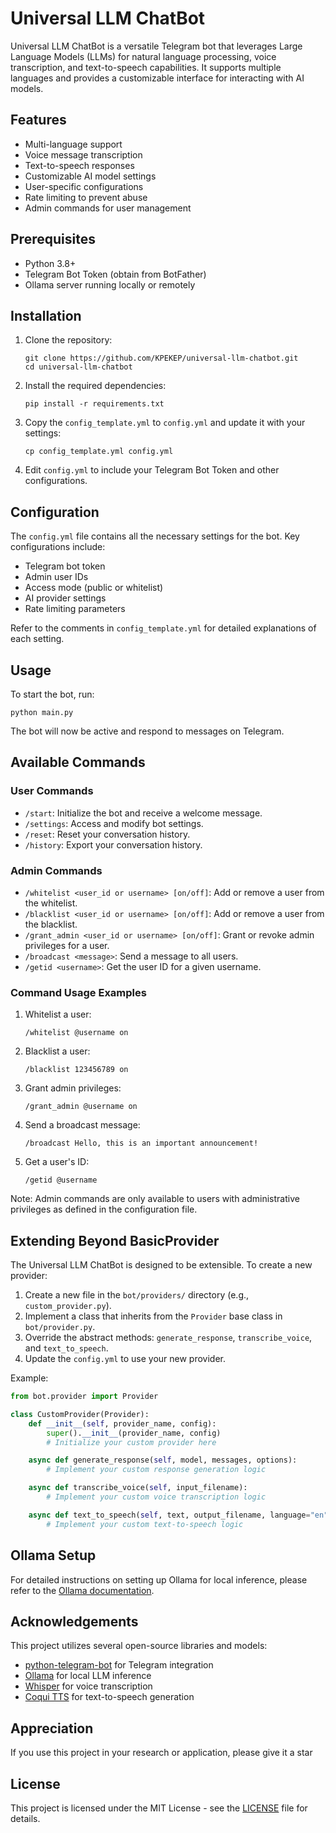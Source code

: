 # Universal LLM ChatBot

Universal LLM ChatBot is a versatile Telegram bot that leverages Large Language Models (LLMs) for natural language processing, voice transcription, and text-to-speech capabilities. It supports multiple languages and provides a customizable interface for interacting with AI models.

## Features

- Multi-language support
- Voice message transcription
- Text-to-speech responses
- Customizable AI model settings
- User-specific configurations
- Rate limiting to prevent abuse
- Admin commands for user management

## Prerequisites

- Python 3.8+
- Telegram Bot Token (obtain from BotFather)
- Ollama server running locally or remotely

## Installation

1. Clone the repository:
   ```
   git clone https://github.com/KPEKEP/universal-llm-chatbot.git
   cd universal-llm-chatbot
   ```

2. Install the required dependencies:
   ```
   pip install -r requirements.txt
   ```

3. Copy the `config_template.yml` to `config.yml` and update it with your settings:
   ```
   cp config_template.yml config.yml
   ```

4. Edit `config.yml` to include your Telegram Bot Token and other configurations.

## Configuration

The `config.yml` file contains all the necessary settings for the bot. Key configurations include:

- Telegram bot token
- Admin user IDs
- Access mode (public or whitelist)
- AI provider settings
- Rate limiting parameters

Refer to the comments in `config_template.yml` for detailed explanations of each setting.

## Usage

To start the bot, run:

```
python main.py
```

The bot will now be active and respond to messages on Telegram.

## Available Commands

### User Commands

- `/start`: Initialize the bot and receive a welcome message.
- `/settings`: Access and modify bot settings.
- `/reset`: Reset your conversation history.
- `/history`: Export your conversation history.

### Admin Commands

- `/whitelist <user_id or username> [on/off]`: Add or remove a user from the whitelist.
- `/blacklist <user_id or username> [on/off]`: Add or remove a user from the blacklist.
- `/grant_admin <user_id or username> [on/off]`: Grant or revoke admin privileges for a user.
- `/broadcast <message>`: Send a message to all users.
- `/getid <username>`: Get the user ID for a given username.

### Command Usage Examples

1. Whitelist a user:
   ```
   /whitelist @username on
   ```

2. Blacklist a user:
   ```
   /blacklist 123456789 on
   ```

3. Grant admin privileges:
   ```
   /grant_admin @username on
   ```

4. Send a broadcast message:
   ```
   /broadcast Hello, this is an important announcement!
   ```

5. Get a user's ID:
   ```
   /getid @username
   ```

Note: Admin commands are only available to users with administrative privileges as defined in the configuration file.

## Extending Beyond BasicProvider

The Universal LLM ChatBot is designed to be extensible. To create a new provider:

1. Create a new file in the `bot/providers/` directory (e.g., `custom_provider.py`).
2. Implement a class that inherits from the `Provider` base class in `bot/provider.py`.
3. Override the abstract methods: `generate_response`, `transcribe_voice`, and `text_to_speech`.
4. Update the `config.yml` to use your new provider.

Example:

```python
from bot.provider import Provider

class CustomProvider(Provider):
    def __init__(self, provider_name, config):
        super().__init__(provider_name, config)
        # Initialize your custom provider here

    async def generate_response(self, model, messages, options):
        # Implement your custom response generation logic

    async def transcribe_voice(self, input_filename):
        # Implement your custom voice transcription logic

    async def text_to_speech(self, text, output_filename, language="en", speaker=None):
        # Implement your custom text-to-speech logic
```

## Ollama Setup

For detailed instructions on setting up Ollama for local inference, please refer to the [Ollama documentation](https://github.com/jmorganca/ollama).

## Acknowledgements

This project utilizes several open-source libraries and models:

- [python-telegram-bot](https://github.com/python-telegram-bot/python-telegram-bot) for Telegram integration
- [Ollama](https://github.com/jmorganca/ollama) for local LLM inference
- [Whisper](https://github.com/openai/whisper) for voice transcription
- [Coqui TTS](https://github.com/coqui-ai/TTS) for text-to-speech generation

## Appreciation

If you use this project in your research or application, please give it a star

## License

This project is licensed under the MIT License - see the [LICENSE](LICENSE) file for details.